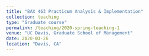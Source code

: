 ```yaml
---
title: "BAX 463 Practicum Analysis & Implementation"
collection: teaching
type: "Graduate course"
permalink: /teaching/2020-spring-teaching-1
venue: "UC Davis, Graduate School of Management"
date: 2020-03-26
location: "Davis, CA"
---
```

